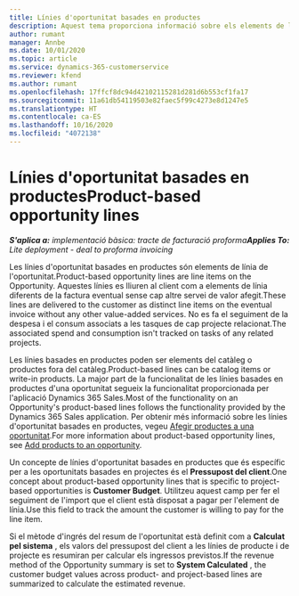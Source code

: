 ```yaml
---
title: Línies d'oportunitat basades en productes
description: Aquest tema proporciona informació sobre els elements de línia d'oportunitat basats en productes al Project Operations.
author: rumant
manager: Annbe
ms.date: 10/01/2020
ms.topic: article
ms.service: dynamics-365-customerservice
ms.reviewer: kfend
ms.author: rumant
ms.openlocfilehash: 17ffcf8dc94d42102115281d281d6b553cf1fa17
ms.sourcegitcommit: 11a61db54119503e82faec5f99c4273e8d1247e5
ms.translationtype: HT
ms.contentlocale: ca-ES
ms.lasthandoff: 10/16/2020
ms.locfileid: "4072138"
---
```

# <a name="product-based-opportunity-lines"></a><span data-ttu-id="88f12-103">Línies d'oportunitat basades en productes</span><span class="sxs-lookup"><span data-stu-id="88f12-103">Product-based opportunity lines</span></span>

<span data-ttu-id="88f12-104">_**S'aplica a:** implementació bàsica: tracte de facturació proforma_</span><span class="sxs-lookup"><span data-stu-id="88f12-104">_**Applies To:** Lite deployment - deal to proforma invoicing_</span></span>

<span data-ttu-id="88f12-105">Les línies d'oportunitat basades en productes són elements de línia de l'oportunitat.</span><span class="sxs-lookup"><span data-stu-id="88f12-105">Product-based opportunity lines are line items on the Opportunity.</span></span> <span data-ttu-id="88f12-106">Aquestes línies es lliuren al client com a elements de línia diferents de la factura eventual sense cap altre servei de valor afegit.</span><span class="sxs-lookup"><span data-stu-id="88f12-106">These lines are delivered to the customer as distinct line items on the eventual invoice without any other value-added services.</span></span> <span data-ttu-id="88f12-107">No es fa el seguiment de la despesa i el consum associats a les tasques de cap projecte relacionat.</span><span class="sxs-lookup"><span data-stu-id="88f12-107">The associated spend and consumption isn't tracked on tasks of any related projects.</span></span>

<span data-ttu-id="88f12-108">Les línies basades en productes poden ser elements del catàleg o productes fora del catàleg.</span><span class="sxs-lookup"><span data-stu-id="88f12-108">Product-based lines can be catalog items or write-in products.</span></span> <span data-ttu-id="88f12-109">La major part de la funcionalitat de les línies basades en productes d'una oportunitat segueix la funcionalitat proporcionada per l'aplicació Dynamics 365 Sales.</span><span class="sxs-lookup"><span data-stu-id="88f12-109">Most of the functionality on an Opportunity's product-based lines follows the functionality provided by the Dynamics 365 Sales application.</span></span> <span data-ttu-id="88f12-110">Per obtenir més informació sobre les línies d'oportunitat basades en productes, vegeu [Afegir productes a una oportunitat](https://docs.microsoft.com/dynamics365/sales-enterprise/add-products-opportunity).</span><span class="sxs-lookup"><span data-stu-id="88f12-110">For more information about product-based opportunity lines, see [Add products to an opportunity](https://docs.microsoft.com/dynamics365/sales-enterprise/add-products-opportunity).</span></span>

<span data-ttu-id="88f12-111">Un concepte de línies d'oportunitat basades en productes que és específic per a les oportunitats basades en projectes és el **Pressupost del client**.</span><span class="sxs-lookup"><span data-stu-id="88f12-111">One concept about product-based opportunity lines that is specific to project-based opportunities is **Customer Budget**.</span></span> <span data-ttu-id="88f12-112">Utilitzeu aquest camp per fer el seguiment de l'import que el client està disposat a pagar per l'element de línia.</span><span class="sxs-lookup"><span data-stu-id="88f12-112">Use this field to track the amount the customer is willing to pay for the line item.</span></span>

<span data-ttu-id="88f12-113">Si el mètode d'ingrés del resum de l'oportunitat està definit com a **Calculat pel sistema** , els valors del pressupost del client a les línies de producte i de projecte es resumiran per calcular els ingressos previstos.</span><span class="sxs-lookup"><span data-stu-id="88f12-113">If the revenue method of the Opportunity summary is set to **System Calculated** , the customer budget values across product- and project-based lines are summarized to calculate the estimated revenue.</span></span>
